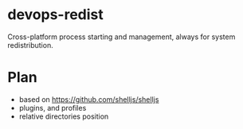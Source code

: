 # devops-redist
Cross-platform process starting and management, always for system redistribution.

# Plan
 - based on https://github.com/shelljs/shelljs
 - plugins, and profiles
 - relative directories position
